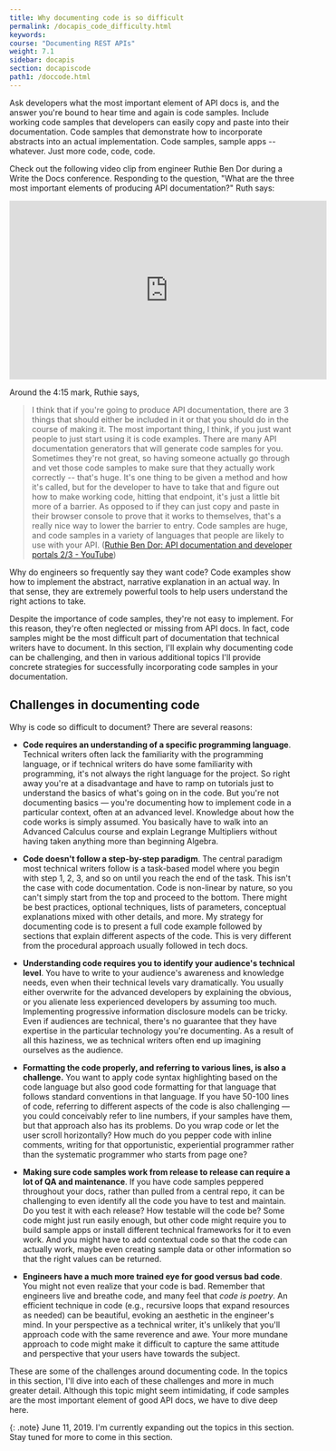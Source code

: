 ```yaml
---
title: Why documenting code is so difficult
permalink: /docapis_code_difficulty.html
keywords:
course: "Documenting REST APIs"
weight: 7.1
sidebar: docapis
section: docapiscode
path1: /doccode.html
---
```


Ask developers what the most important element of API docs is, and the answer you're bound to hear time and again is code samples. Include working code samples that developers can easily copy and paste into their documentation. Code samples that demonstrate how to incorporate abstracts into an actual implementation. Code samples, sample apps -- whatever. Just more code, code, code.

Check out the following video clip from engineer Ruthie Ben Dor during a Write the Docs conference. Responding to the question, "What are the three most important elements of producing API documentation?" Ruth says:

<iframe width="560" height="315" src="https://www.youtube.com/embed/oItYMZHJv3g?start=252" frameborder="0" allow="accelerometer; autoplay; encrypted-media; gyroscope; picture-in-picture" allowfullscreen></iframe>

Around the 4:15 mark, Ruthie says,

> I think that if you're going to produce API documentation, there are 3 things that should either be included in it or that you should do in the course of making it. The most important thing, I think, if you just want people to just start using it is code examples. There are many API documentation generators that will generate code samples for you. Sometimes they're not great, so having someone actually go through and vet those code samples to make sure that they actually work correctly -- that's huge. It's one thing to be given a method and how it's called, but for the developer to have to take that and figure out how to make working code, hitting that endpoint, it's just a little bit more of a barrier. As opposed to if they can just copy and paste in their browser console to prove that it works to themselves, that's a really nice way to lower the barrier to entry. Code samples are huge, and code samples in a variety of languages that people are likely to use with your API. ([Ruthie Ben Dor: API documentation and developer portals 2/3 - YouTube](https://www.youtube.com/watch?v=oItYMZHJv3g))

Why do engineers so frequently say they want code? Code examples show how to implement the abstract, narrative explanation in an actual way. In that sense, they are extremely powerful tools to help users understand the right actions to take.

Despite the importance of code samples, they're not easy to implement. For this reason, they're often neglected or missing from API docs. In fact, code samples might be the most difficult part of documentation that technical writers have to document. In this section, I'll explain why documenting code can be challenging, and then in various additional topics I'll provide concrete strategies for successfully incorporating code samples in your documentation.

## Challenges in documenting code

Why is code so difficult to document? There are several reasons:

* **Code requires an understanding of a specific programming language**. Technical writers often lack the familiarity with the programming language, or if technical writers do have some familiarity with programming, it's not always the right language for the project. So right away you're at a disadvantage and have to ramp on tutorials just to understand the basics of what's going on in the code. But you're not documenting basics &mdash; you're documenting how to implement code in a particular context, often at an advanced level. Knowledge about how the code works is simply assumed. You basically have to walk into an Advanced Calculus course and explain Legrange Multipliers without having taken anything more than beginning Algebra.

* **Code doesn't follow a step-by-step paradigm**. The central paradigm most technical writers follow is a task-based model where you begin with step 1, 2, 3, and so on until you reach the end of the task. This isn't the case with code documentation. Code is non-linear by nature, so you can't simply start from the top and proceed to the bottom. There might be best practices, optional techniques, lists of parameters, conceptual explanations mixed with other details, and more. My strategy for documenting code is to present a full code example followed by sections that explain different aspects of the code. This is very different from the procedural approach usually followed in tech docs.

* **Understanding code requires you to identify your audience's technical level**. You have to write to your audience's awareness and knowledge needs, even when their technical levels vary dramatically. You usually either overwrite for the advanced developers by explaining the obvious, or you alienate less experienced developers by assuming too much. Implementing progressive information disclosure models can be tricky. Even if audiences are technical, there's no guarantee that they have expertise in the particular technology you're documenting. As a result of all this haziness, we as technical writers often end up imagining ourselves as the audience.

* **Formatting the code properly, and referring to various lines, is also a challenge.** You want to apply code syntax highlighting based on the code language but also good code formatting for that language that follows standard conventions in that language. If you have 50-100 lines of code, referring to different aspects of the code is also challenging &mdash; you could conceivably refer to line numbers, if your samples have them, but that approach also has its problems. Do you wrap code or let the user scroll horizontally? How much do you pepper code with inline comments, writing for that opportunistic, experiential programmer rather than the systematic programmer who starts from page one?

* **Making sure code samples work from release to release can require a lot of QA and maintenance**. If you have code samples peppered throughout your docs, rather than pulled from a central repo, it can be challenging to even identify all the code you have to test and maintain. Do you test it with each release? How testable will the code be? Some code might just run easily enough, but other code might require you to build sample apps or install different technical frameworks for it to even work. And you might have to add contextual code so that the code can actually work, maybe even creating sample data or other information so that the right values can be returned.

* **Engineers have a much more trained eye for good versus bad code**. You might not even realize that your code is bad. Remember that engineers live and breathe code, and many feel that *code is poetry*. An efficient technique in code (e.g., recursive loops that expand resources as needed) can be beautiful, evoking an aesthetic in the engineer's mind. In your perspective as a technical writer, it's unlikely that you'll approach code with the same reverence and awe. Your more mundane approach to code might make it difficult to capture the same attitude and perspective that your users have towards the subject.

These are some of the challenges around documenting code. In the topics in this section, I'll dive into each of these challenges and more in much greater detail. Although this topic might seem intimidating, if code samples are the most important element of good API docs, we have to dive deep here.

{: .note}
June 11, 2019. I'm currently expanding out the topics in this section. Stay tuned for more to come in this section.
